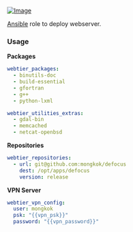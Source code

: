 [ ![Image](https://cloud.githubusercontent.com/assets/5514990/21614528/5c56d772-d20c-11e6-8670-577f2dd7ca9b.png "Ansible") ](https://www.ansible.com/ "Ansible")

[Ansible](http://www.ansible.com) role to deploy webserver.

### Usage

**Packages**

```yml
webtier_packages:
  - binutils-doc
  - build-essential
  - gfortran
  - g++
  - python-lxml

webtier_utilities_extras:
  - gdal-bin
  - memcached
  - netcat-openbsd
```

**Repositories**

```yml
webtier_repositories:
  - url: git@github.com:mongkok/defocus
    dest: /opt/apps/defocus
    version: release
```

**VPN Server**

```yml
webtier_vpn_config:
  user: mongkok
  psk: "{{vpn_psk}}"
  password: "{{vpn_password}}"
```
